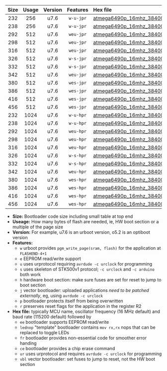 |Size|Usage|Version|Features|Hex file|
|:-:|:-:|:-:|:-:|:--|
|232|256|u7.6|`w-u-jpr`|[atmega6490p_16mhz_38400bps_ur_vbl.hex](https://raw.githubusercontent.com/stefanrueger/urboot/main/bootloaders/atmega6490p/fcpu_16mhz/38400_bps/atmega6490p_16mhz_38400bps_ur_vbl.hex)|
|238|256|u7.6|`w-u-jpr`|[atmega6490p_16mhz_38400bps_lednop_ur_vbl.hex](https://raw.githubusercontent.com/stefanrueger/urboot/main/bootloaders/atmega6490p/fcpu_16mhz/38400_bps/atmega6490p_16mhz_38400bps_lednop_ur_vbl.hex)|
|292|512|u7.6|`weu-jpr`|[atmega6490p_16mhz_38400bps_ee_ur_vbl.hex](https://raw.githubusercontent.com/stefanrueger/urboot/main/bootloaders/atmega6490p/fcpu_16mhz/38400_bps/atmega6490p_16mhz_38400bps_ee_ur_vbl.hex)|
|298|512|u7.6|`weu-jpr`|[atmega6490p_16mhz_38400bps_ee_lednop_ur_vbl.hex](https://raw.githubusercontent.com/stefanrueger/urboot/main/bootloaders/atmega6490p/fcpu_16mhz/38400_bps/atmega6490p_16mhz_38400bps_ee_lednop_ur_vbl.hex)|
|316|512|u7.6|`weu-jpr`|[atmega6490p_16mhz_38400bps_ee_lednop_fr_ur_vbl.hex](https://raw.githubusercontent.com/stefanrueger/urboot/main/bootloaders/atmega6490p/fcpu_16mhz/38400_bps/atmega6490p_16mhz_38400bps_ee_lednop_fr_ur_vbl.hex)|
|326|512|u7.6|`w-s-jpr`|[atmega6490p_16mhz_38400bps_vbl.hex](https://raw.githubusercontent.com/stefanrueger/urboot/main/bootloaders/atmega6490p/fcpu_16mhz/38400_bps/atmega6490p_16mhz_38400bps_vbl.hex)|
|332|512|u7.6|`w-s-jpr`|[atmega6490p_16mhz_38400bps_lednop_vbl.hex](https://raw.githubusercontent.com/stefanrueger/urboot/main/bootloaders/atmega6490p/fcpu_16mhz/38400_bps/atmega6490p_16mhz_38400bps_lednop_vbl.hex)|
|342|512|u7.6|`weu-jpr`|[atmega6490p_16mhz_38400bps_ee_lednop_fr_ce_ur_vbl.hex](https://raw.githubusercontent.com/stefanrueger/urboot/main/bootloaders/atmega6490p/fcpu_16mhz/38400_bps/atmega6490p_16mhz_38400bps_ee_lednop_fr_ce_ur_vbl.hex)|
|380|512|u7.6|`wes-jpr`|[atmega6490p_16mhz_38400bps_ee_vbl.hex](https://raw.githubusercontent.com/stefanrueger/urboot/main/bootloaders/atmega6490p/fcpu_16mhz/38400_bps/atmega6490p_16mhz_38400bps_ee_vbl.hex)|
|386|512|u7.6|`wes-jpr`|[atmega6490p_16mhz_38400bps_ee_lednop_vbl.hex](https://raw.githubusercontent.com/stefanrueger/urboot/main/bootloaders/atmega6490p/fcpu_16mhz/38400_bps/atmega6490p_16mhz_38400bps_ee_lednop_vbl.hex)|
|416|512|u7.6|`wes-jpr`|[atmega6490p_16mhz_38400bps_ee_lednop_fr_vbl.hex](https://raw.githubusercontent.com/stefanrueger/urboot/main/bootloaders/atmega6490p/fcpu_16mhz/38400_bps/atmega6490p_16mhz_38400bps_ee_lednop_fr_vbl.hex)|
|456|512|u7.6|`wes-jpr`|[atmega6490p_16mhz_38400bps_ee_lednop_fr_ce_vbl.hex](https://raw.githubusercontent.com/stefanrueger/urboot/main/bootloaders/atmega6490p/fcpu_16mhz/38400_bps/atmega6490p_16mhz_38400bps_ee_lednop_fr_ce_vbl.hex)|
|232|1024|u7.6|`w-u-hpr`|[atmega6490p_16mhz_38400bps_ur.hex](https://raw.githubusercontent.com/stefanrueger/urboot/main/bootloaders/atmega6490p/fcpu_16mhz/38400_bps/atmega6490p_16mhz_38400bps_ur.hex)|
|238|1024|u7.6|`w-u-hpr`|[atmega6490p_16mhz_38400bps_lednop_ur.hex](https://raw.githubusercontent.com/stefanrueger/urboot/main/bootloaders/atmega6490p/fcpu_16mhz/38400_bps/atmega6490p_16mhz_38400bps_lednop_ur.hex)|
|292|1024|u7.6|`weu-hpr`|[atmega6490p_16mhz_38400bps_ee_ur.hex](https://raw.githubusercontent.com/stefanrueger/urboot/main/bootloaders/atmega6490p/fcpu_16mhz/38400_bps/atmega6490p_16mhz_38400bps_ee_ur.hex)|
|298|1024|u7.6|`weu-hpr`|[atmega6490p_16mhz_38400bps_ee_lednop_ur.hex](https://raw.githubusercontent.com/stefanrueger/urboot/main/bootloaders/atmega6490p/fcpu_16mhz/38400_bps/atmega6490p_16mhz_38400bps_ee_lednop_ur.hex)|
|316|1024|u7.6|`weu-hpr`|[atmega6490p_16mhz_38400bps_ee_lednop_fr_ur.hex](https://raw.githubusercontent.com/stefanrueger/urboot/main/bootloaders/atmega6490p/fcpu_16mhz/38400_bps/atmega6490p_16mhz_38400bps_ee_lednop_fr_ur.hex)|
|326|1024|u7.6|`w-s-hpr`|[atmega6490p_16mhz_38400bps.hex](https://raw.githubusercontent.com/stefanrueger/urboot/main/bootloaders/atmega6490p/fcpu_16mhz/38400_bps/atmega6490p_16mhz_38400bps.hex)|
|332|1024|u7.6|`w-s-hpr`|[atmega6490p_16mhz_38400bps_lednop.hex](https://raw.githubusercontent.com/stefanrueger/urboot/main/bootloaders/atmega6490p/fcpu_16mhz/38400_bps/atmega6490p_16mhz_38400bps_lednop.hex)|
|342|1024|u7.6|`weu-hpr`|[atmega6490p_16mhz_38400bps_ee_lednop_fr_ce_ur.hex](https://raw.githubusercontent.com/stefanrueger/urboot/main/bootloaders/atmega6490p/fcpu_16mhz/38400_bps/atmega6490p_16mhz_38400bps_ee_lednop_fr_ce_ur.hex)|
|380|1024|u7.6|`wes-hpr`|[atmega6490p_16mhz_38400bps_ee.hex](https://raw.githubusercontent.com/stefanrueger/urboot/main/bootloaders/atmega6490p/fcpu_16mhz/38400_bps/atmega6490p_16mhz_38400bps_ee.hex)|
|386|1024|u7.6|`wes-hpr`|[atmega6490p_16mhz_38400bps_ee_lednop.hex](https://raw.githubusercontent.com/stefanrueger/urboot/main/bootloaders/atmega6490p/fcpu_16mhz/38400_bps/atmega6490p_16mhz_38400bps_ee_lednop.hex)|
|416|1024|u7.6|`wes-hpr`|[atmega6490p_16mhz_38400bps_ee_lednop_fr.hex](https://raw.githubusercontent.com/stefanrueger/urboot/main/bootloaders/atmega6490p/fcpu_16mhz/38400_bps/atmega6490p_16mhz_38400bps_ee_lednop_fr.hex)|
|456|1024|u7.6|`wes-hpr`|[atmega6490p_16mhz_38400bps_ee_lednop_fr_ce.hex](https://raw.githubusercontent.com/stefanrueger/urboot/main/bootloaders/atmega6490p/fcpu_16mhz/38400_bps/atmega6490p_16mhz_38400bps_ee_lednop_fr_ce.hex)|

- **Size:** Bootloader code size including small table at top end
- **Useage:** How many bytes of flash are needed, ie, HW boot section or a multiple of the page size
- **Version:** For example, u7.6 is an urboot version, o5.2 is an optiboot version
- **Features:**
  + `w` urboot provides `pgm_write_page(sram, flash)` for the application at `FLASHEND-4+1`
  + `e` EEPROM read/write support
  + `u` uses urprotocol requiring `avrdude -c urclock` for programming
  + `s` uses skeleton of STK500v1 protocol; `-c urclock` and `-c arduino` both work
  + `h` hardware boot section: make sure fuses are set for reset to jump to boot section
  + `j` vector bootloader: uploaded applications *need to be patched externally*, eg, using `avrdude -c urclock`
  + `p` bootloader protects itself from being overwritten
  + `r` preserves reset flags for the application in the register R2
- **Hex file:** typically MCU name, oscillator frequency (16 MHz default) and baud rate (115200 default) followed by
  + `ee` bootloader supports EEPROM read/write
  + `lednop` "template" bootloader contains `mov rx,rx` nops that can be replaced to toggle LEDs
  + `fr` bootloader provides non-essential code for smoother error handing
  + `ce` bootloader provides a chip erase command
  + `ur` uses urprotocol and requires `avrdude -c urclock` for programming
  + `vbl` vector bootloader: set fuses to jump to reset, not the HW boot section
